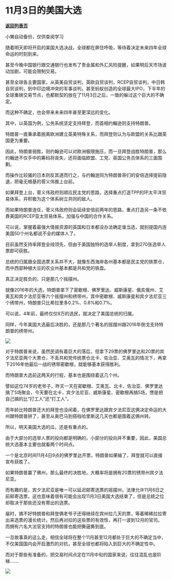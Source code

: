 # 11月3日的美国大选

[**返回列表页**](/gzh/政事堂2019)

小懒自动备份，仅供查阅学习

随着明天即将开启的美国大选决战，全球都在屏住呼吸，等待着决定未来四年全球命运的时刻到来。

  

甚至今晚中国银行跟交通银行也发布了贵金属和外汇风险提醒，如果明后天市场波动加剧，可能会限制交易。  

  

甚至全球各主要国家，从英美自贸谈判，英欧自贸谈判，RCEP自贸谈判，中日韩自贸谈判，到中印边境冲突的军事谈判，甚至蚂蚁创造的全球最大IPO，下半年的全球重磅交易节点，也都默契的放在了11月3日之后，一致的躲过这个巨大的不确定。

  

而这种不确定，也会带来未来四年甚至更深远的变化。

  

其中，以英国为例，公务系统坚定支持拜登，而首相约翰逊则支持特朗普。

  

特朗普一直秉承着脱离欧洲建立英美特殊关系，而拜登则认为与欧盟的关系比跟英国更为重要。

  

因此，特朗普弱胜，则约翰逊可以对欧洲极限施压，而一旦拜登战胜特朗普，那么约翰逊不仅手中的筹码将丧失，还将面临欧盟、工党、英国公务员体系的三面围剿。

  

而操作比较骚的日本则反其道而行之，与约翰逊同为特朗普哥们的安倍选择提前隐退，把毫无根基的菅义伟推上台前。

  

如果拜登上台，菅义伟政府则顺应民主党的思路，选择重点打造TPP的环太平洋贸易体系，并积极为这个体系树立共同的敌人。

  

而如果特朗普连任，菅义伟政府则会延续安倍前两年的思路，重点打造另一条不依靠美国的RCEP亚太贸易体系，加强与中国的合作关系。

  

可以说，掌握着最强大情报资源的英国和日本都没办法确定谁当选，就别提国内连美国50个州名都说不全的媒体人了。

  

目前虽然支持率拜登全线领先，但由于美国独特的选举人制度，拿到270张选举人票即可获胜。

  

总统的归属跟全国选票关系并不大，就像东西海岸各州基本都是民主党的铁票仓，而中西部种植大豆的农业州基本都是共和党的铁盘。  

  

真正决定胜负的，只是那几个摇摆州。

  

就像2016年的大选，特朗普拿下了密歇根、佛罗里达、威斯康星、俄亥俄州、艾奥瓦和宾夕法尼亚等六个摇摆州和绣带州，其中密歇根、威斯康星和宾夕法尼亚三个绣带州，特朗普只比希拉里多0.2%、0.8%和0.7%。

  

可以说，4年前，最终仅仅8万的选民，就决定了美国总统的归属。

  

同样，今年美国大选最后决胜的，还是那几个著名的摇摆州跟2016年倒戈支持特朗普的绣带州。  

  

![](https://mmbiz.qpic.cn/mmbiz_png/rxhS23yu8cNDIYUpm0TDVvqrYQUGHlpgjozQdVLFkw5EjYicgYwKP4BymPnzGg1TUTBOetEE6JE2lic2Qk1hRPUA/640?wx_fmt=png)

  

对于特朗普来说，虽然民调有着巨大的落后，但拿下29票的佛罗里达和20票的宾夕法尼亚两个大票仓，不丢共和党传统票仓北卡、佐治亚、艾奥瓦的情况下，再拿下2016年他最后一战的锈带密歇根，就能够基本获得胜利。  

  

而特朗普大选前这两天的行程，基本也是围绕着这几个州。

  

譬如这位74岁的老爷子，昨天一天在密歇根、艾奥瓦、北卡、佐治亚、佛罗里达搞了5场聚会，今天要在北卡，宾夕法尼亚、威斯康星、密歇根再搞5场，愣是把自己搞的比“打工人”还“打工人”。

  

而年龄比特朗普还大的拜登也没闲着，在佛罗里达跟宾夕法尼亚这俩决定命运的大州跟特朗普拼了，甚至从奥巴马到搭档哈里斯这几天也都是围着这俩州转。

  

所以，明天美国大选的瓜，还是有重点的。  

  

由于大部分的选举人票的投向都是明确的，小部分的投向并不重要，因此，美国总统大选基本主要也就看两个时间点。

  

一个是北京时间11月4日9点的佛罗里达开票，特朗普如果输了，拜登就可以直接宣布获胜了。  

  

如果特朗普赢了佛州，那么最终的决胜地，大概率将是拥有20票的锈带州宾夕法尼亚。

  

而有趣的是，宾夕法尼亚是唯一可以延迟邮寄选票的摇摆州，法律允许11月6日之前邮寄选票，这也意味着很有可能会出现11月3日美国大选结束了，但是总统之位却取决于那些还没有寄出的选票。

  

届时，搞不好特朗普和拜登俩老爷子还得继续在宾州拉几天的票，等着稀稀拉拉寄出来选票的漫长统计。然后再对拉的这些票的有效性，再打一波到12月的官司。而拥有六名大法官支持的特朗普也能把撕逼撕到底。

  

一旦故事真的这么走，相信全球将在整个11月甚至12月都处于巨大的不确定当中，不仅美国国内会开启激烈的对抗，甚至全球也都将陷入到巨大的不确定性中。

  

而对于那些有准备的，把交易时间点定在11月中旬的国家来说，往往混乱也是阶梯.......  

  

![](https://mmbiz.qpic.cn/mmbiz_jpg/rxhS23yu8cPp0iaKAfe0ZsWfgGcY72o9Nror8TicrtnlDsqzY7y4Kum4fM3X0FMEGlbvm9HvZUiaETSnLt4DHNLbQ/640?wx_fmt=jpeg)

